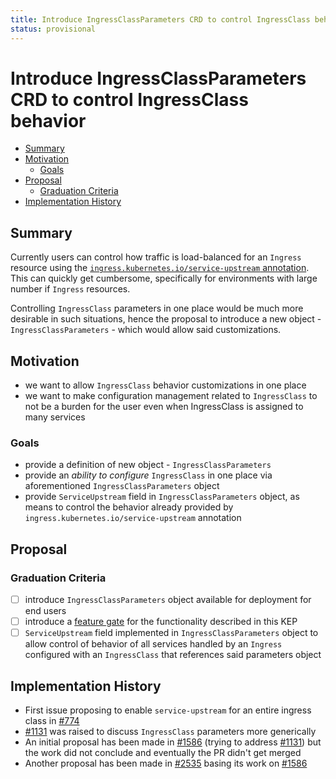 ```yaml
---
title: Introduce IngressClassParameters CRD to control IngressClass behavior
status: provisional
---
```


# Introduce IngressClassParameters CRD to control IngressClass behavior

<!-- toc -->
- [Summary](#summary)
- [Motivation](#motivation)
  - [Goals](#goals)
- [Proposal](#proposal)
  - [Graduation Criteria](#graduation-criteria)
- [Implementation History](#implementation-history)
<!-- /toc -->

## Summary

Currently users can control how traffic is load-balanced for an `Ingress`
resource using the [`ingress.kubernetes.io/service-upstream` annotation][service-upstream-annotation].
This can quickly get cumbersome, specifically for environments with large number
if `Ingress` resources.

Controlling `IngressClass` parameters in one place would be much more desirable in
such situations, hence the proposal to introduce a new object - `IngressClassParameters` -
which would allow said customizations.

[service-upstream-annotation]: https://docs.konghq.com/kubernetes-ingress-controller/2.3.x/references/annotations/#ingresskubernetesioservice-upstream

## Motivation

- we want to allow `IngressClass` behavior customizations in one place
- we want to make configuration management related to `IngressClass` to not be
  a burden for the user even when IngressClass is assigned to many services

### Goals

- provide a definition of new object - `IngressClassParameters`
- provide an _ability to configure_ `IngressClass` in one place via aforementioned
  `IngressClassParameters` object
- provide `ServiceUpstream` field in `IngressClassParameters` object, as means to control
  the behavior already provided by `ingress.kubernetes.io/service-upstream` annotation

## Proposal

### Graduation Criteria

- [ ] introduce `IngressClassParameters` object available for deployment for end users
- [ ] introduce a [feature gate][feature-gates] for the functionality described in this KEP
- [ ] `ServiceUpstream` field implemented in `IngressClassParameters` object to allow
  control of behavior of all services handled by an `Ingress` configured with an
  `IngressClass` that references said parameters object

## Implementation History

- First issue proposing to enable `service-upstream` for an entire ingress class
  in [#774][774]
- [#1131][1131] was raised to discuss `IngressClass` parameters more generically
- An initial proposal has been made in [#1586][1586] (trying to address [#1131][1131])
  but the work did not conclude and eventually the PR didn't get merged
- Another proposal has been made in [#2535][2535] basing its work on [#1586][1586]

[774]: https://github.com/Kong/kubernetes-ingress-controller/pull/774
[1131]: https://github.com/Kong/kubernetes-ingress-controller/pull/1131
[1586]: https://github.com/Kong/kubernetes-ingress-controller/pull/1586
[2535]: https://github.com/Kong/kubernetes-ingress-controller/pull/2535
[feature-gates]: ../FEATURE_GATES.md
